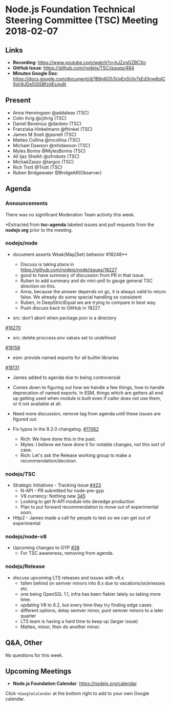 # Node.js Foundation Technical Steering Committee (TSC) Meeting 2018-02-07

## Links

* **Recording**: https://www.youtube.com/watch?v=hJZzgGZBCXo
* **GitHub Issue**: https://github.com/nodejs/TSC/issues/484
* **Minutes Google Doc**: https://docs.google.com/document/d/1B6n6G53UxEn5Ulv7sEd3nw6pIC9sh9JDe5GlSBfzdEs/edit

## Present

* Anna Henningsen @addaleax (TSC)
* Colin Ihrig @cjihrig (TSC)
* Daniel Bevenius @danbev (TSC)
* Franziska Hinkelmann @fhinkel (TSC)
* James M Snell @jasnell (TSC)
* Matteo Collina @mcollina (TSC)
* Michael Dawson @mhdawson (TSC)
* Myles Borins @MylesBorins (TSC)
* Ali Ijaz Sheikh @ofrobots (TSC)
* MichaëZasso @targos (TSC)
* Rich Trott @Trott (TSC)
* Ruben Bridgewater @BridgeAR(Observer)

## Agenda

### Announcements

There was no significant Moderation Team activity this week.

*Extracted from **tsc-agenda** labeled issues and pull requests from the **nodejs org** prior to the meeting.

### nodejs/node

* document asserts Weak(Map|Set) behavior #18248**
  * Discuss is taking place in https://github.com/nodejs/node/issues/18227
  * good to have summary of discussion from PR in that issue.
  * Ruben to add summary and do mini-poll to gauge general TSC direction on this.
  * Anna, because the answer depends on gc, it is always valid to return false. We already
    do some special handling so consistent
  * Ruben, in DeepStrictEqual we are trying to compare in best way.
  * Push discuss back to GitHub in 18227.

* src: don't abort when package.json is a directory

[#18270](https://github.com/nodejs/node/pull/18270)
* src: delete proccess.env values set to undefined

[#18158](https://github.com/nodejs/node/pull/18158)
* esm: provide named exports for all builtin libraries

[#18131](https://github.com/nodejs/node/pull/18131)
* James added to agenda due to being controversial
* Comes down to figuring out how we handle a few things, how to handle deprecation
  of named exports.  In ESM, things which are getters all end up getting used when
  module is built even if caller does not use them, or it not available at all.
* Need more discussion, remove tag from agenda until these issues are figured out.

* Fix typos in the 9.2.0 changelog. [#17062](https://github.com/nodejs/node/pull/17062)
  * Rich: We have done this in the past.
  * Myles: I believe we have done it for notable changes, not this sort of case.
  * Rich: Let's ask the Release working group to make a recommendation/decision.

### nodejs/TSC

* Strategic Initiatives - Tracking Issue [#423](https://github.com/nodejs/TSC/issues/423)
  * N-API - PR submitted for node-pre-gyp
  * V8 currency: Nothing new
[345](https://github.com/mapbox/node-pre-gyp/pull/345)
  * Looking to get N-API module into devedge production
  * Plan to put forward recommendation to move out of experimental soon.
* Http2 - James made a call for people to test so we can get out of experimental

### nodejs/node-v8

* Upcoming changes to GYP [#38](https://github.com/nodejs/node-v8/issues/38)
  * For TSC awareness, removing from agenda.

### nodejs/Release

* discuss upcoming LTS releases and issues with v8.x
  * fallen behind on semver minors into 8.x due to vacations/sicknesses etc.
  * one being OpenSSL 1.1, infra has been flakier lately so taking more time.
  * updating V8 to 6.2, but every time they try finding edge cases.
  * different options, delay semver minor, punt semver minors to a later quarter
  * LTS team is having a hard time to keep up (larger issue)
  * Matteo, minor, then do another minor.

## Q&A, Other
No questions for this week.

## Upcoming Meetings

* **Node.js Foundation Calendar**: https://nodejs.org/calendar

Click `+GoogleCalendar` at the bottom right to add to your own Google calendar.
